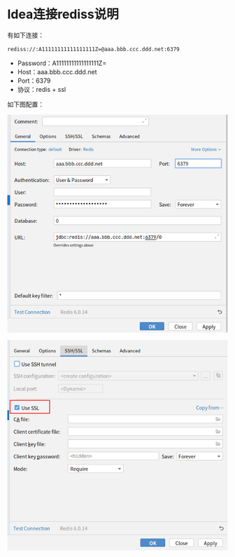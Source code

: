 # Idea连接rediss说明

有如下连接：

```
rediss://:A11111111111111111Z=@aaa.bbb.ccc.ddd.net:6379
```
- Password：A11111111111111111Z=
- Host：aaa.bbb.ccc.ddd.net
- Port：6379
- 协议：redis + ssl

如下图配置：

![](../images/2024/09/20240925102443.png)

![](../images/2024/09/20240925102456.png)